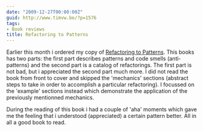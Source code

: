 ```yaml
---
date: "2009-12-27T00:00:00Z"
guid: http://www.timvw.be/?p=1576
tags:
- Book reviews
title: Refactoring to Patterns
---
```

Earlier this month i ordered my copy of [Refactoring to Patterns](http://www.amazon.com/Refactoring-Patterns-Joshua-Kerievsky/dp/0321213351). This books has two parts: the first part describes patterns and code smells (anti-patterns) and the second part is a catalog of refactorings. The first part is not bad, but i appreciated the second part much more. I did not read the book from front to cover and skipped the 'mechanics' sections (abstract steps to take in order to accomplish a particular refactoring). I focussed on the 'example' sections instead which demonstrate the application of the previously mentionned mechanics.

During the reading of this book i had a couple of 'aha' moments which gave me the feeling that i understood (appreciated) a certain pattern better. All in all a good book to read.
